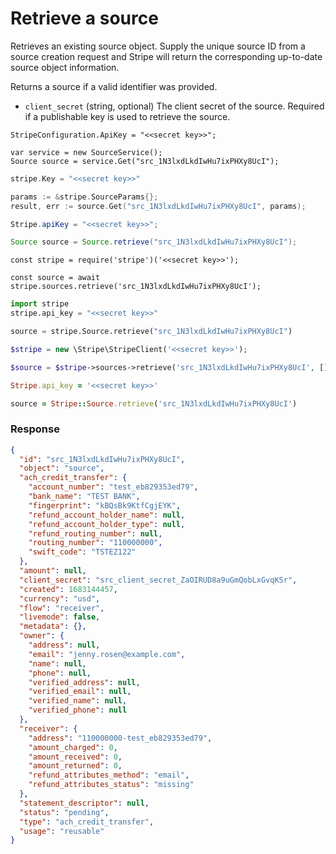 # Retrieve a source

Retrieves an existing source object. Supply the unique source ID from a source creation request and Stripe will return the corresponding up-to-date source object information.

Returns a source if a valid identifier was provided.

- `client_secret` (string, optional)
  The client secret of the source. Required if a publishable key is used to retrieve the source.

```dotnet
StripeConfiguration.ApiKey = "<<secret key>>";

var service = new SourceService();
Source source = service.Get("src_1N3lxdLkdIwHu7ixPHXy8UcI");
```

```go
stripe.Key = "<<secret key>>"

params := &stripe.SourceParams{};
result, err := source.Get("src_1N3lxdLkdIwHu7ixPHXy8UcI", params);
```

```java
Stripe.apiKey = "<<secret key>>";

Source source = Source.retrieve("src_1N3lxdLkdIwHu7ixPHXy8UcI");
```

```node
const stripe = require('stripe')('<<secret key>>');

const source = await stripe.sources.retrieve('src_1N3lxdLkdIwHu7ixPHXy8UcI');
```

```python
import stripe
stripe.api_key = "<<secret key>>"

source = stripe.Source.retrieve("src_1N3lxdLkdIwHu7ixPHXy8UcI")
```

```php
$stripe = new \Stripe\StripeClient('<<secret key>>');

$source = $stripe->sources->retrieve('src_1N3lxdLkdIwHu7ixPHXy8UcI', []);
```

```ruby
Stripe.api_key = '<<secret key>>'

source = Stripe::Source.retrieve('src_1N3lxdLkdIwHu7ixPHXy8UcI')
```

### Response

```json
{
  "id": "src_1N3lxdLkdIwHu7ixPHXy8UcI",
  "object": "source",
  "ach_credit_transfer": {
    "account_number": "test_eb829353ed79",
    "bank_name": "TEST BANK",
    "fingerprint": "kBQsBk9KtfCgjEYK",
    "refund_account_holder_name": null,
    "refund_account_holder_type": null,
    "refund_routing_number": null,
    "routing_number": "110000000",
    "swift_code": "TSTEZ122"
  },
  "amount": null,
  "client_secret": "src_client_secret_ZaOIRUD8a9uGmQobLxGvqKSr",
  "created": 1683144457,
  "currency": "usd",
  "flow": "receiver",
  "livemode": false,
  "metadata": {},
  "owner": {
    "address": null,
    "email": "jenny.rosen@example.com",
    "name": null,
    "phone": null,
    "verified_address": null,
    "verified_email": null,
    "verified_name": null,
    "verified_phone": null
  },
  "receiver": {
    "address": "110000000-test_eb829353ed79",
    "amount_charged": 0,
    "amount_received": 0,
    "amount_returned": 0,
    "refund_attributes_method": "email",
    "refund_attributes_status": "missing"
  },
  "statement_descriptor": null,
  "status": "pending",
  "type": "ach_credit_transfer",
  "usage": "reusable"
}
```